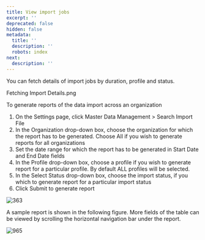```yaml
---
title: View import jobs
excerpt: ''
deprecated: false
hidden: false
metadata:
  title: ''
  description: ''
  robots: index
next:
  description: ''
---
```

You can fetch details of import jobs by duration, profile and status.

Fetching Import Details.png

To generate reports of the data import across an organization

1. On the Settings page, click Master Data Management > Search Import File
2. In the Organization drop-down box, choose the organization for which the report has to be generated. Choose All if you wish to generate reports for all organizations
3. Set the date range for which the report has to be generated in Start Date and End Date fields
4. In the Profile drop-down box, choose a profile if you wish to generate report for a particular profile. By default ALL profiles will be selected.
5. In the Select Status drop-down box, choose the import status, if you which to generate report for a particular import status
6. Click Submit to generate report

![363](https://files.readme.io/a430eed-Fetching_Import_Details.png "Fetching Import Details.png")

A sample report is shown in the following figure. More fields of the table can be viewed by scrolling the horizontal navigation bar under the report.

![965](https://files.readme.io/688dacf-Search_Details.png "Search Details.png")
